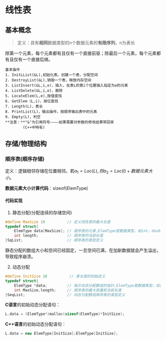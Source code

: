 # 线性表
## 基本概念
> 定义：具有**相同**数据类型的n个数据元素的**有限序列**，n为表长

除第一个元素，每个元素都有且仅有一个直接前驱；除最后一个元素，每个元素都有且仅有一个直接后继。

```
基本操作
1. InitLList(&L),初始化表。创建一个表，分配空间
2. DestroyList(&L),销毁一个表，释放内存空间
3. ListInsert(&L,i,e)，插入，在表L的第i个位置插入指定为e的元素
4. ListDelete(&L,i,e)，删除
5. LocateElem(L,e),按值查找
6. GetElem（L,i)，按位查找
7. Length(L)，表长
8. PrintList(L)，输出操作，按顺序输出表中的元素
9. Empty(L)，判空
**注意：**"&"为引用符号————如果需要对参数的修改结果带回来
        (C++中特有)
```

## 存储/物理结构

### 顺序表(顺序存储)
定义：逻辑相邻存储在位置相邻。若$a_1=Loc(L),则a_2=Loc(l)+数据元素大小$。

**数据元素大小计算代码**：sizeof(ElemType)  

#### 代码实现
1. 静态分配(分配连续的存储空间)
```C
#define MaxSize 10          // 定义线性表的最大长度
typedef struct{             
    ElemType data[MaxSize]; // 顺序表的元素,ElemType是数据类型，如int，double等
    int length;             // 顺序表的当前长度
}SqList;                    // 顺序表的类型定义
```

静态分配的数组大小和空间已经固定，一旦空间已满，在加新数据就会产生溢出，导致程序崩溃。

2. 动态分配

```C
#define InitSize 10          // 表长度的初始定义
typedef struct{             
    ElemType *data;         // 指示动态分配数组的指针,ElemType是数据类型，如int，double等
    int MaxSize,length;     // 顺序表的最大容量和当前长度
}SeqList;                   // 动态分配数组顺序表的类型定义
```

**C语言**的初始动态分配语句：
```C  
L.data = (ElemType*)malloc(sizeof(ElemType)*InitSize);
```

**C++语言**的初始动态分配语句：  
```C++
L.data = new ElemType[InitSize];ElemType[InitSize];
```

